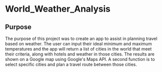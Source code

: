 # World_Weather_Analysis

## Purpose
The purpose of this project was to create an app to assist in planning travel based on weather. The user can input their ideal minimum and maximum temperatures and the app will return a list of cities in the world that meet their criteria, along with hotels and weather in those cities. The results are shown on a Google map using Google's Maps API. A second function is to select specific cities and plan a travel route between those cities.

